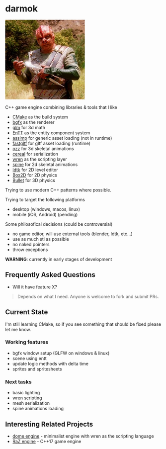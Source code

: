 darmok
====

![Dathon trying to explain the importance of Darmok](logo.png)

C++ game engine combining libraries & tools that I like

* [CMake](https://cmake.org/) as the build system 
* [bgfx](https://github.com/bkaradzic/bgfx) as the renderer
* [glm](https://github.com/g-truc/glm) for 3d math
* [EnTT](https://github.com/skypjack/entt) as the entity component system
* [assimp](https://github.com/assimp/assimp) for generic asset loading (not in runtime)
* [fastgltf](https://github.com/spnda/fastgltf) for gltf asset loading (runtime)
* [ozz](https://github.com/guillaumeblanc/ozz-animation/) for 3d skeletal animations
* [cereal](https://uscilab.github.io/cereal/) for serialization
* [wren](https://github.com/wren-lang/wren) as the scripting layer
* [spine](https://github.com/EsotericSoftware/spine-runtimes) for 2d skeletal animations
* [ldtk](https://ldtk.io/) for 2D level editor
* [Box2D](https://box2d.org/) for 2D physics
* [Bullet](https://github.com/bulletphysics/bullet3) for 3D physics

Trying to use modern C++ patterns where possible.

Trying to target the following platforms

* desktop (windows, macos, linux)
* mobile (iOS, Android) (pending)

Some philosofical decisions (could be controversial)
* no game editor, will use external tools (blender, ldtk, etc...)
* use as much stl as possible
* no naked pointers
* throw exceptions

**WARNING**: currently in early stages of development

## Frequently Asked Questions

* Will it have feature X?
> Depends on what I need. Anyone is welcome to fork and submit PRs.

## Current State

I'm still learning CMake, so if you see something that should be fixed please let me know.

### Working features
* bgfx window setup (GLFW on windows & linux)
* scene using entt
* update logic methods with delta time
* sprites and spritesheets

### Next tasks
* basic lighting
* wren scripting
* mesh serialization
* spine animations loading

## Interesting Related Projects
* [dome engine](https://github.com/domeengine/dome) - minimalist engine with wren as the scripting language
* [RaZ engine](https://github.com/Razakhel/RaZ) - C++17 game engine